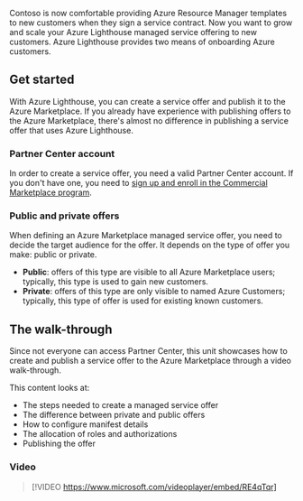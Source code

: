 Contoso is now comfortable providing Azure Resource Manager templates to new customers when they sign a service contract. Now you want to grow and scale your Azure Lighthouse managed service offering to new customers. Azure Lighthouse provides two means of onboarding Azure customers. 

## Get started

With Azure Lighthouse, you can create a service offer and publish it to the Azure Marketplace. If you already have experience with publishing offers to the Azure Marketplace, there's almost no difference in publishing a service offer that uses Azure Lighthouse.

### Partner Center account

In order to create a service offer, you need a valid Partner Center account. If you don't have one, you need to [sign up and enroll in the Commercial Marketplace program](/azure/marketplace/create-account).

### Public and private offers

When defining an Azure Marketplace managed service offer, you need to decide the target audience for the offer. It depends on the type of offer you make: public or private.

- **Public**: offers of this type are visible to all Azure Marketplace users; typically, this type is used to gain new customers.
- **Private**: offers of this type are only visible to named Azure Customers; typically, this type of offer is used for existing known customers.

## The walk-through

Since not everyone can access Partner Center, this unit showcases how to create and publish a service offer to the Azure Marketplace through a video walk-through.

This content looks at:

- The steps needed to create a managed service offer
- The difference between private and public offers
- How to configure manifest details
- The allocation of roles and authorizations
- Publishing the offer

### Video

> [!VIDEO https://www.microsoft.com/videoplayer/embed/RE4qTqr]
